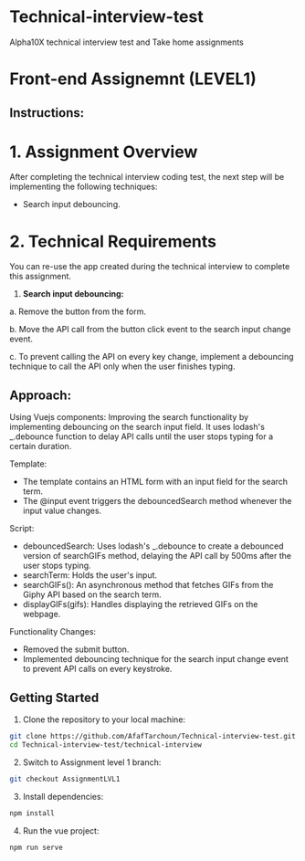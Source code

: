 # Technical-interview-test
Alpha10X technical interview test and Take home assignments

# Front-end Assignemnt (LEVEL1)

## Instructions:

# 1. Assignment Overview

After completing the technical interview coding test, the next step will be implementing the following techniques:

- Search input debouncing.

# 2. Technical Requirements

You can re-use the app created during the technical interview to complete this assignment.

1. **Search input debouncing:**

a. Remove the button from the form.

b. Move the API call from the button click event to the search input change event.

c. To prevent calling the API on every key change, implement a debouncing technique to call the API only when the user finishes typing.

## Approach:

Using Vuejs components:
Improving the search functionality by implementing debouncing on the search input field. It uses lodash's _.debounce function to delay API calls until the user stops typing for a certain duration.

Template:

- The template contains an HTML form with an input field for the search term.
- The @input event triggers the debouncedSearch method whenever the input value changes.

Script:

- debouncedSearch: Uses lodash's _.debounce to create a debounced version of searchGIFs method, delaying the API call by 500ms after the user stops typing.
- searchTerm: Holds the user's input.
- searchGIFs(): An asynchronous method that fetches GIFs from the Giphy API based on the search term.
- displayGIFs(gifs): Handles displaying the retrieved GIFs on the webpage.

Functionality Changes:

- Removed the submit button.
- Implemented debouncing technique for the search input change event to prevent API calls on every keystroke.

## Getting Started

1. Clone the repository to your local machine:
```bash
git clone https://github.com/AfafTarchoun/Technical-interview-test.git
cd Technical-interview-test/technical-interview
```
2. Switch to Assignment level 1 branch:
```bash
git checkout AssignmentLVL1
```
3. Install dependencies:
```bash
npm install
```
4. Run the vue project:
```bash
npm run serve
```
